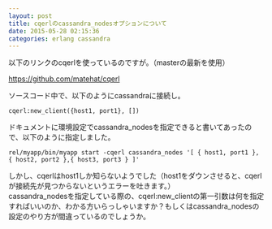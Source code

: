 ```yaml
---
layout: post
title: cqerlのcassandra_nodesオプションについて
date: 2015-05-28 02:15:36
categories: erlang cassandra
---
```

<!-- {% raw %} -->
<p>以下のリンクのcqerlを使っているのですが。（masterの最新を使用）</p>

<p><a href="https://github.com/matehat/cqerl" rel="nofollow">https://github.com/matehat/cqerl</a></p>

<p>ソースコード中で、以下のようにcassandraに接続し。</p>

<pre><code>cqerl:new_client({host1, port1}, [])
</code></pre>

<p>ドキュメントに環境設定でcassandra_nodesを指定できると書いてあったので、以下のように指定しました。</p>

<pre><code>rel/myapp/bin/myapp start -cqerl cassandra_nodes '[ { host1, port1 }, { host2, port2 },{ host3, port3 } ]'
</code></pre>

<p>しかし、cqerlはhost1しか知らないようでした（host1をダウンさせると、cqerlが接続先が見つからないというエラーを吐きます。）<br>
cassandra_nodesを指定している際の、cqerl:new_clientの第一引数は何を指定すればいいのか、わかる方いらっしゃいますか？もしくはcassandra_nodesの設定のやり方が間違っているのでしょうか。</p>
<!-- {% endraw %} -->

